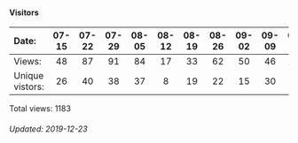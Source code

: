 #### Visitors
Date:   |         07-15   |       07-22   |       07-29   |       08-05   |       08-12   |       08-19   |       08-26   |       09-02   |       09-09   |   09-16  |   09-23  |   09-30  |   10-07  |   10-14  |   10-21  |  12-09  |   12-16  |   12-23
|:---   |:---:    |:---:  |:---:  |:---:  |:---:  |:---:  |:---:  |:---:  |:---:  |:---:  |:---:  |:---:  |:---:  |:---:  |:---:  |:---:  |:---:  |:---:
Views:  |         48      |       87      |       91      |       84      |       17      |       33      |       62      |       50      |       46      |   108    |   118    |   86     |   81     |   73     |   3      |  58     |   66     |   72
Unique  vistors:  |       26      |       40      |       38      |       37      |       8       |       19      |       22      |       15      |       30  |      40  |      40  |      31  |      32  |      27  |      2  |      30  |      34  |      5

Total views: 1183
###### Updated: 2019-12-23
